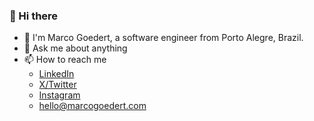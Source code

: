 ### 🖖 Hi there

- 🧉 I'm Marco Goedert, a software engineer from Porto Alegre, Brazil.
- 💬 Ask me about anything
- 📫 How to reach me
  - [LinkedIn](https://www.linkedin.com/in/marcogoedert)
  - [X/Twitter](https://twitter.com/Marco_Goedert)
  - [Instagram](https://www.instagram.com/marco.goedert)
  - [hello@marcogoedert.com](mailto:hello@marcogoedert.com)
